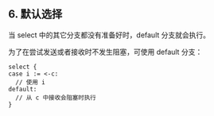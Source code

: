 ## 6. 默认选择

当 select 中的其它分支都没有准备好时，default 分支就会执行。

为了在尝试发送或者接收时不发生阻塞，可使用 default 分支：

```
select {
case i := <-c:
  // 使用 i
default:
  // 从 c 中接收会阻塞时执行
}
```